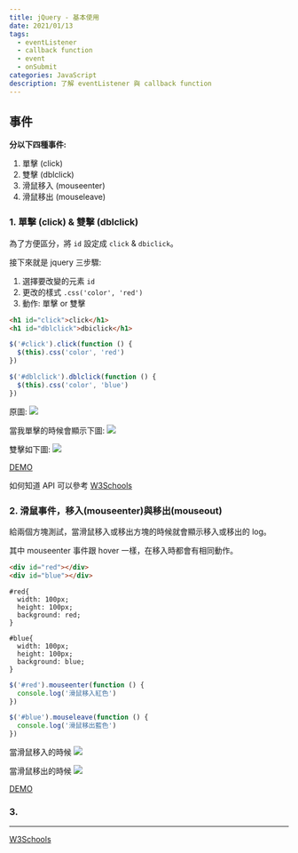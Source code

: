 ```yaml
---
title: jQuery - 基本使用
date: 2021/01/13
tags:
  - eventListener
  - callback function
  - event
  - onSubmit
categories: JavaScript
description: 了解 eventListener 與 callback function
---
```


## 事件

**分以下四種事件:**

1. 單擊 (click)
2. 雙擊 (dblclick)
3. 滑鼠移入 (mouseenter)
4. 滑鼠移出 (mouseleave)

### 1. 單擊 (click) & 雙擊 (dblclick)

為了方便區分，將 `id` 設定成 `click` & `dbiclick`。

接下來就是 jquery 三步驟:

1. 選擇要改變的元素 `id`
2. 更改的樣式 `.css('color', 'red')`
3. 動作: 單擊 or 雙擊

```html
<h1 id="click">click</h1>
<h1 id="dblclick">dbiclick</h1>
```

```javascript
$('#click').click(function () {
  $(this).css('color', 'red')
})

$('#dblclick').dblclick(function () {
  $(this).css('color', 'blue')
})
```

原圖:
![](https://i.imgur.com/CYKyNfz.png)

當我單擊的時候會顯示下圖:
![](https://i.imgur.com/pALzfBQ.png)

雙擊如下圖:
![](https://i.imgur.com/o4MRJ2x.png)

[DEMO](https://codepen.io/gleofgja/pen/MWjzpPb?editors=1011)

如何知道 API 可以參考 [W3Schools](https://www.w3schools.com/jquery/jquery_events.asp)

### 2. 滑鼠事件，移入(mouseenter)與移出(mouseout)

給兩個方塊測試，當滑鼠移入或移出方塊的時候就會顯示移入或移出的 log。

其中 mouseenter 事件跟 hover 一樣，在移入時都會有相同動作。

```html
<div id="red"></div>
<div id="blue"></div>
```

```css=
#red{
  width: 100px;
  height: 100px;
  background: red;
}

#blue{
  width: 100px;
  height: 100px;
  background: blue;
}
```

```javascript
$('#red').mouseenter(function () {
  console.log('滑鼠移入紅色')
})

$('#blue').mouseleave(function () {
  console.log('滑鼠移出藍色')
})
```

當滑鼠移入的時候
![](https://i.imgur.com/d5BLbbQ.png)

當滑鼠移出的時候
![](https://i.imgur.com/oiRfeKq.png)

[DEMO](https://codepen.io/gleofgja/pen/QWKJvdd?editors=0011)

### 3.

---

[W3Schools](https://www.w3schools.com/jquery/jquery_events.asp)
